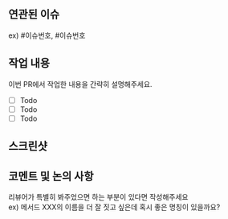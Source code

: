 ## 연관된 이슈

ex) #이슈번호, #이슈번호

## 작업 내용

이번 PR에서 작업한 내용을 간략히 설명해주세요.

- [ ] Todo
- [ ] Todo
- [ ] Todo

## 스크린샷

## 코멘트 및 논의 사항

리뷰어가 특별히 봐주었으면 하는 부분이 있다면 작성해주세요  
ex) 메서드 XXX의 이름을 더 잘 짓고 싶은데 혹시 좋은 명칭이 있을까요?
